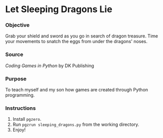 # Let Sleeping Dragons Lie
 
### Objective
Grab your shield and sword as you go in search of dragon treasure. Time your movements to snatch the eggs from under the dragons' noses.

### Source
*Coding Games in Python* by DK Publishing

### Purpose
To teach myself and my son how games are created through Python programming.

### Instructions

1. Install ```pgzero```.
2. Run ```pgzrun sleeping_dragons.py``` from the working directory.
3. Enjoy!

